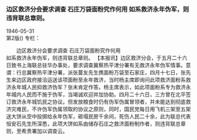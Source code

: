 ### 边区救济分会要求调查  石庄万袋面粉究作何用   如系救济永年伪军，则违背联总章则。  

1946-05-31  
第2版()
专栏：

　　边区救济分会要求调查
    石庄万袋面粉究作何用     
    如系救济永年伪军，则违背联总章则。
    【本报讯】边区救济分会，于五月二十六日致书上海联总驻华办事处，要求调查冀察热平津分署有无救济永年伪军情事。意谓：行总冀察热平津分署，派张蔓友先生携面粉万袋至石家庄，四月十七日，张先生来边区政府接洽运送该项面粉至永年救济，当时杨主席即询问此项救济面粉系救济永年城人民抑救济伪军？张未肯定作答。杨主席表示，如此项面粉系专为救济永年城内人民而不施于伪军，当竭诚欢迎并加协助。四月二十六日，三方曾在北平签订救济永年城饥民之协议。但发放粮食时仍有伪军伪属冒领者，并未能达到彻底救济灾难民，不许伪军伪属领取的协议之原则，同时，国民党每日用飞机三架至五架送大饼从空中投掷给永年伪军，砸塌民房千余间，死伤人民二十余，此为联总代表恒安石先生所深悉，此项大饼如系由储存石庄之救济面粉制作者，则违背联总章则，至希贵署加以调查云。  
